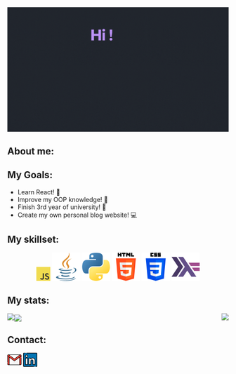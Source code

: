 <img src="https://github.com/StauceLukas/StauceLukas/blob/main/cover.gif" alt="banner">

## About me:

## My Goals:
- Learn React! :open_book: 
- Improve my OOP knowledge! :green_book: 
- Finish 3rd year of university! :school: 
- Create my own personal blog website! :computer:

## My skillset:

<p align="center">
  <img src="icons/javascript.png"/>
  <img src="icons/java.png"/>
  <img src="icons/python.png"/>
  <img src="icons/html-5.png"/>
  <img src="icons/css-3.png"/>
  <img src="icons/haskell.png"/>
</p>


## My stats:
<a href="https://github.com/anuraghazra/github-readme-stats">
  <img align="right" src="https://github-readme-stats.vercel.app/api?username=StauceLukas&show_icons=true&theme=dracula" />
</a>

<a href="https://github.com/anuraghazra/github-readme-stats">
  <img align="left" src="https://github-readme-stats.vercel.app/api/top-langs/?username=StauceLukas&show_icons=true&theme=dracula&layout=compact" />
</a> 

<a href="https://github.com/anuraghazra/github-readme-stats">
  <img align="center" src="https://github-profile-trophy.vercel.app/?username=StauceLukas&theme=dracula" />
</a>

## Contact:
[![gmail](icons/gmail.png)][1] [![linkedIn](icons/linkedin.png)][2]


[1]: lukas.stauce@gmail.com
[2]: https://www.linkedin.com/in/lukas-stauce/
